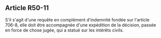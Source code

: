 Article R50-11
----
S'il s'agit d'une requête en complément d'indemnité fondée sur l'article 706-8,
elle doit être accompagnée d'une expédition de la décision, passée en force de
chose jugée, qui a statué sur les intérêts civils.
